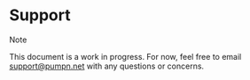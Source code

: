 # Support

> [!NOTE]
>
> This document is a work in progress. For now, feel free to email <support@pumpn.net> with any questions or concerns.
